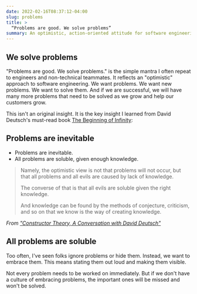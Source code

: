 ```yaml
---
date: 2022-02-16T08:37:12-04:00
slug: problems
title: >
  “Problems are good. We solve problems”
summary: An optimistic, action-oriented attitude for software engineering
---
```


## We solve problems

"Problems are good. We solve problems." is the simple mantra I often repeat to
engineers and non-technical teammates. It reflects an "optimistic" approach to
software engineering. We want problems. We want new problems. We want to solve
them. And if we are successful, we will have many more problems that need to be
solved as we grow and help our customers grow.

This isn't an original insight. It is the key insight I learned from David Deutsch's
must-read book [The Beginning of Infinity](https://www.amazon.com/Beginning-Infinity-Explanations-Transform-World/dp/0143121359):

## Problems are inevitable

- Problems are inevitable.
- All problems are soluble, given enough knowledge.

> Namely, the optimistic view is not that problems will not occur, but that all problems and all evils are caused by lack of knowledge.
>
> The converse of that is that all evils are soluble given the right knowledge.
>
> And knowledge can be found by the methods of conjecture, criticism, and so on that we know is the way of creating knowledge.

_From ["Constructor Theory, A Conversation with David Deutsch"](https://www.edge.org/conversation/david_deutsch-constructor-theory)_

## All problems are soluble

Too often, I've seen folks ignore problems or hide them. Instead, we want to
embrace them. This means stating them out loud and making them visible.

Not every problem needs to be worked on immediately. But if we don't have a
culture of embracing problems, the important ones will be missed and won't
be solved.
